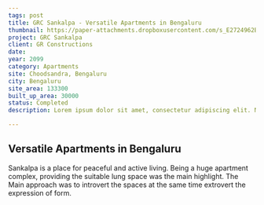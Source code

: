```yaml
---
tags: post
title: GRC Sankalpa - Versatile Apartments in Bengaluru
thumbnail: https://paper-attachments.dropboxusercontent.com/s_E2724962BFA0651C3659D48AF5B99A1951852728A51E2DA3AAD085CCF7CA03A6_1729324026000_IMG_8919.jpg
project: GRC Sankalpa
client: GR Constructions
date:
year: 2099
category: Apartments 
site: Choodsandra, Bengaluru
city: Bengaluru
site_area: 133300
built_up_area: 30000
status: Completed
description: Lorem ipsum dolor sit amet, consectetur adipiscing elit. Nullam ultricies interdum tortor, sit amet gravida ipsum fermentum ut. Aenean sagittis metus justo, at vestibulum elit malesuada a. Suspendisse dictum, sapien eu tincidunt convallis, elit urna rhoncus leo, ac fermentum lorem libero in magna. Integer scelerisque odio et convallis faucibus.

---
```

## Versatile Apartments in Bengaluru

Sankalpa is a place for peaceful and active living. Being a huge apartment complex, providing the suitable lung space was the main highlight. The Main approach was to introvert the spaces at the same time extrovert the expression of form.

